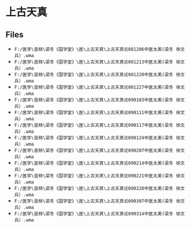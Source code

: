 # 上古天真

## Files

- `F:/医学\音频\梁冬《国学堂》\医\上古天真\上古天真论081206中医太美(梁冬 徐文兵）.wma`
- `F:/医学\音频\梁冬《国学堂》\医\上古天真\上古天真论081213中医太美(梁冬 徐文兵）.wma`
- `F:/医学\音频\梁冬《国学堂》\医\上古天真\上古天真论081220中医太美(梁冬 徐文兵）.wma`
- `F:/医学\音频\梁冬《国学堂》\医\上古天真\上古天真论081227中医太美(梁冬 徐文兵）.wma`
- `F:/医学\音频\梁冬《国学堂》\医\上古天真\上古天真论090103中医太美(梁冬 徐文兵）.wma`
- `F:/医学\音频\梁冬《国学堂》\医\上古天真\上古天真论090111中医太美(梁冬 徐文兵）.wma`
- `F:/医学\音频\梁冬《国学堂》\医\上古天真\上古天真论090117中医太美(梁冬 徐文兵）.wma`
- `F:/医学\音频\梁冬《国学堂》\医\上古天真\上古天真论090124中医太美(梁冬 徐文兵）.wma`
- `F:/医学\音频\梁冬《国学堂》\医\上古天真\上古天真论090207中医太美(梁冬 徐文兵）.wma`
- `F:/医学\音频\梁冬《国学堂》\医\上古天真\上古天真论090214中医太美(梁冬 徐文兵）.wma`
- `F:/医学\音频\梁冬《国学堂》\医\上古天真\上古天真论090221中医太美(梁冬 徐文兵）.wma`
- `F:/医学\音频\梁冬《国学堂》\医\上古天真\上古天真论090228中医太美(梁冬 徐文兵）.wma`
- `F:/医学\音频\梁冬《国学堂》\医\上古天真\上古天真论090307中医太美(梁冬 徐文兵）.wma`
- `F:/医学\音频\梁冬《国学堂》\医\上古天真\上古天真论090314中医太美(梁冬 徐文兵）.wma`
